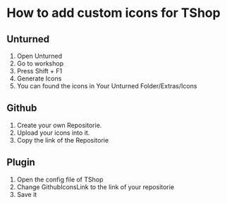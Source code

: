 # How to add custom icons for TShop

## Unturned
1. Open Unturned
2. Go to workshop
3. Press Shift + F1
4. Generate Icons
5. You can found the icons in Your Unturned Folder/Extras/Icons

## Github
1. Create your own Repositorie.
2. Upload your icons into it.
3. Copy the link of the Repositorie

## Plugin
1. Open the config file of TShop
2. Change GithubIconsLink to the link of your repositorie
3. Save it
